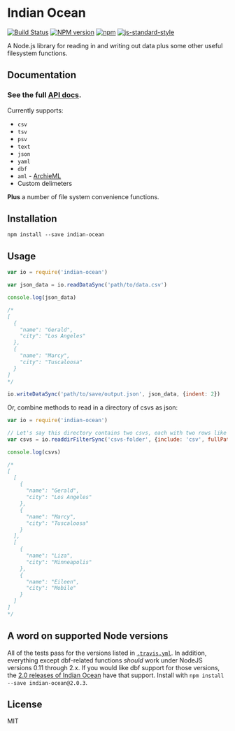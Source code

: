 Indian Ocean
============

[![Build Status](https://secure.travis-ci.org/mhkeller/indian-ocean.png?branch=master&style=flat-square)](http://travis-ci.org/mhkeller/indian-ocean) [![NPM version](https://badge.fury.io/js/indian-ocean.png?style=flat)](http://badge.fury.io/js/indian-ocean) [![npm](https://img.shields.io/npm/dm/indian-ocean.svg)](https://www.npmjs.com/package/indian-ocean)
[![js-standard-style](https://img.shields.io/badge/code%20style-standard-brightgreen.svg?style=flat)](https://github.com/feross/standard)

A Node.js library for reading in and writing out data plus some other useful filesystem functions.

Documentation
-------------

### See the full [API docs](http://mhkeller.github.io/indian-ocean/docs/).

Currently supports:

* `csv`
* `tsv`
* `psv`
* `text`
* `json`
* `yaml`
* `dbf`
* `aml` - [ArchieML](http://archieml.org/)
* Custom delimeters

**Plus** a number of file system convenience functions.

Installation
------------

````
npm install --save indian-ocean
````

Usage
-----

```js
var io = require('indian-ocean')

var json_data = io.readDataSync('path/to/data.csv')

console.log(json_data)

/*
[
  {
    "name": "Gerald",
    "city": "Los Angeles"
  },
  {
    "name": "Marcy",
    "city": "Tuscaloosa"
  }
]
*/

io.writeDataSync('path/to/save/output.json', json_data, {indent: 2})
```

Or, combine methods to read in a directory of csvs as json:

```js
var io = require('indian-ocean')

// Let's say this directory contains two csvs, each with two rows like the above example
var csvs = io.readdirFilterSync('csvs-folder', {include: 'csv', fullPath: true}).map(io.readDataSync)

console.log(csvs)

/*
[
  [
    {
      "name": "Gerald",
      "city": "Los Angeles"
    },
    {
      "name": "Marcy",
      "city": "Tuscaloosa"
    }
  ],
  [
    {
      "name": "Liza",
      "city": "Minneapolis"
    },
    {
      "name": "Eileen",
      "city": "Mobile"
    }
  ]
]
*/
```

A word on supported Node versions
-----

All of the tests pass for the versions listed in [`.travis.yml`](.travis.yml). In addition, everything except dbf-related functions *should* work under NodeJS versions 0.11 through 2.x. If you would like dbf support for those versions, the [2.0 releases of Indian Ocean](https://github.com/mhkeller/indian-ocean/releases/tag/v2.0.3) have that support. Install with `npm install --save indian-ocean@2.0.3`.

License
-------

MIT
